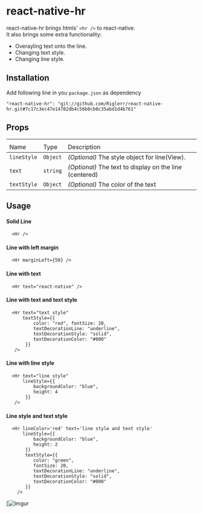 # react-native-hr


react-native-hr brings htmls'  `<hr />`  to react-native. <br />
It also brings some extra functionality:
  <ul>
    <li>Overayling text onto the line.</li>
    <li>Changing text style.</li>
    <li>Changing line style.</li>
  </ul>

## Installation
Add following line in you `package.json` as dependency

`"react-native-hr": "git://github.com/Riglerr/react-native-hr.git#7c17c3ec47e14782db4c56b8cb0c35abd1d4b761"`


## Props
<table>
  <th>
    <tr>
      <td>Name</td>
      <td>Type</td>
      <td>Description</td>
    </tr>
  </th>
  <tbody>
    <tr>
      <td><code>lineStyle<code></td>
      <td><code>Object<code></td>
      <td><em>(Optional)</em> The style object for line(View).</td>
    </tr>
    <tr>
      <td><code>text<code></td>
      <td><code>string<code></td>
      <td><em>(Optional)</em> The text to display on the line (centered) </td>
    </tr>
    <tr>
      <td><code>textStyle<code></td>
      <td><code>Object<code></td>
      <td><em>(Optional)</em> The color of the text</td>
    </tr>
  </tbody>
</table>

## Usage

#### Solid Line
```
  <Hr />
```

#### Line with left margin
```
  <Hr marginLeft={50} />
```

#### Line with text
```
  <Hr text="react-native" />
```


#### Line with text and text style
```
  <Hr text="text style"
      textStyle={{
          color: "red", fontSize: 20,
          textDecorationLine: "underline",
          textDecorationStyle: "solid",
          textDecorationColor: "#000"
       }}
   />
```


#### Line with line style
```
  <Hr text="line style"
      lineStyle={{
          backgroundColor: "blue",
          height: 4
       }}
   />
```


#### Line style and text style
```
  <Hr lineColor='red' text='line style and text style'
      lineStyle={{
          backgroundColor: "blue",
          height: 2
       }}
       textStyle={{
          color: "green",
          fontSize: 20,
          textDecorationLine: "underline",
          textDecorationStyle: "solid",
          textDecorationColor: "#000"
       }}
    />
```


[![Imgur](https://github.com/priyesh9875/react-native-hr/blob/master/Screenshot_1483257401.png)
